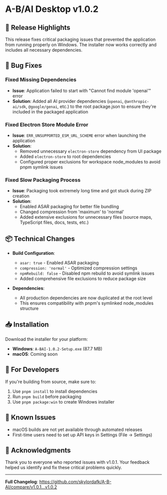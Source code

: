 # A-B/AI Desktop v1.0.2

## 🎉 Release Highlights

This release fixes critical packaging issues that prevented the application from running properly on Windows. The installer now works correctly and includes all necessary dependencies.

## 🐛 Bug Fixes

### Fixed Missing Dependencies

- **Issue**: Application failed to start with "Cannot find module 'openai'" error
- **Solution**: Added all AI provider dependencies (`openai`, `@anthropic-ai/sdk`, `@google/genai`, etc.) to the root package.json to ensure they're included in the packaged application

### Fixed Electron Store Module Error

- **Issue**: `ERR_UNSUPPORTED_ESM_URL_SCHEME` error when launching the application
- **Solution**:
  - Removed unnecessary `electron-store` dependency from UI package
  - Added `electron-store` to root dependencies
  - Configured proper exclusions for workspace node_modules to avoid pnpm symlink issues

### Fixed Slow Packaging Process

- **Issue**: Packaging took extremely long time and got stuck during ZIP creation
- **Solution**:
  - Enabled ASAR packaging for better file bundling
  - Changed compression from 'maximum' to 'normal'
  - Added extensive exclusions for unnecessary files (source maps, TypeScript files, docs, tests, etc.)

## 📦 Technical Changes

- **Build Configuration**:

  - `asar: true` - Enabled ASAR packaging
  - `compression: 'normal'` - Optimized compression settings
  - `npmRebuild: false` - Disabled npm rebuild to avoid symlink issues
  - Added comprehensive file exclusions to reduce package size

- **Dependencies**:
  - All production dependencies are now duplicated at the root level
  - This ensures compatibility with pnpm's symlinked node_modules structure

## 📥 Installation

Download the installer for your platform:

- **Windows**: `A-BAI-1.0.2-Setup.exe` (87.7 MB)
- **macOS**: Coming soon

## 🔧 For Developers

If you're building from source, make sure to:

1. Use `pnpm install` to install dependencies
2. Run `pnpm build` before packaging
3. Use `pnpm package:win` to create Windows installer

## 📝 Known Issues

- macOS builds are not yet available through automated releases
- First-time users need to set up API keys in Settings (File → Settings)

## 🙏 Acknowledgments

Thank you to everyone who reported issues with v1.0.1. Your feedback helped us identify and fix these critical problems quickly.

---

**Full Changelog**: https://github.com/skylordafk/A-B-AI/compare/v1.0.1...v1.0.2
